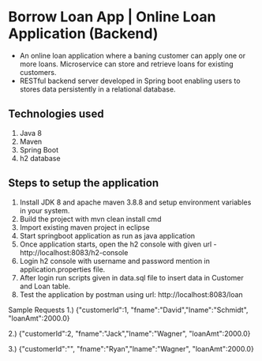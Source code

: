 # Borrow Loan App | Online Loan Application (Backend)

- An online loan application where a baning customer can apply one or more loans. Microservice can store and retrieve loans for existing customers.
- RESTful backend server developed in Spring boot enabling users to stores data persistently in a relational database.


## Technologies used
1. Java 8
2. Maven
3. Spring Boot
4. h2 database

## Steps to setup the application
1. Install JDK 8 and apache maven 3.8.8 and setup environment variables  in your system.
2. Build the project with mvn clean install cmd
3. Import existing maven project in eclipse
4. Start springboot application as run as java application
5. Once application starts, open the h2 console with given url - http://localhost:8083/h2-console
6. Login h2 console with username and password mention in application.properties file.
7. After login  run scripts given in data.sql file to insert data in Customer and Loan table.
8. Test the application by postman using url:   http://localhost:8083/loan 


Sample Requests
1.) {"customerId":1, "fname":"David","lname":"Schmidt", "loanAmt":2000.0}

2.) {"customerId":2, "fname":"Jack","lname":"Wagner", "loanAmt":2000.0}

3.) {"customerId":"", "fname":"Ryan","lname":"Wagner", "loanAmt":2000.0}
